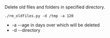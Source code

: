 Delete old files and folders in specified directory.

```./rm_oldfiles.py -d /tmp -a 120```

* -a --age in days over which will be deleted
* -d --directory
